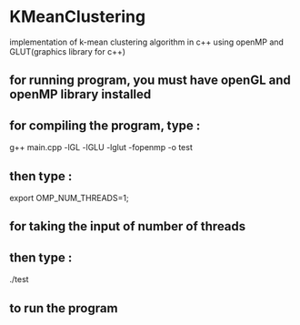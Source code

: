 ﻿# KMeanClustering
implementation of k-mean clustering algorithm in c++ using openMP and GLUT(graphics library for c++)


## for running program, you must have openGL and openMP library installed



## for compiling the program, type : 
g++ main.cpp -lGL -lGLU -lglut -fopenmp -o test



## then type :
export OMP_NUM_THREADS=1; 
## for taking the input of number of threads



## then type :
./test
## to run the program 
